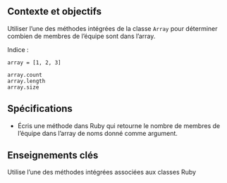 Contexte et objectifs
---------------------

Utiliser l’une des méthodes intégrées de la classe `Array` pour déterminer combien de membres de l’équipe sont dans l’array.

Indice :

``` {.ruby}
array = [1, 2, 3]

array.count
array.length
array.size
```

Spécifications
--------------

-   Écris une méthode dans Ruby qui retourne le nombre de membres de l’équipe dans l’array de noms donné comme argument.

Enseignements clés
------------------

Utilise l’une des méthodes intégrées associées aux classes Ruby
